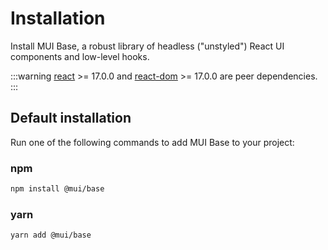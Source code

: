 # Installation

<p class="description">Install MUI Base, a robust library of headless ("unstyled") React UI components and low-level hooks.</p>

<!-- #react-peer-version -->

:::warning
[react](https://www.npmjs.com/package/react) >= 17.0.0 and [react-dom](https://www.npmjs.com/package/react-dom) >= 17.0.0 are peer dependencies.
:::

## Default installation

Run one of the following commands to add MUI Base to your project:

### npm

```sh
npm install @mui/base
```

### yarn

```sh
yarn add @mui/base
```
